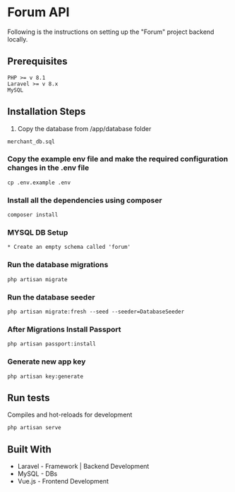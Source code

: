 # Forum API

Following is the instructions on setting up the "Forum" project backend locally.

## Prerequisites

```
PHP >= v 8.1
Laravel >= v 8.x
MySQL
```

## Installation Steps

1. Copy the database from  /app/database folder
```
merchant_db.sql
```

### Copy the example env file and make the required configuration changes in the .env file


```
cp .env.example .env
```

### Install all the dependencies using composer

```
composer install
```

### MYSQL DB Setup

```
* Create an empty schema called 'forum'
```

### Run the database migrations

```
php artisan migrate
```

### Run the database seeder

```
php artisan migrate:fresh --seed --seeder=DatabaseSeeder
```

### After Migrations Install Passport

```
php artisan passport:install
```

### Generate new app key

```
php artisan key:generate
```

## Run tests

Compiles and hot-reloads for development

```
php artisan serve
```

## Built With

* Laravel  - Framework | Backend Development 
* MySQL - DBs
* Vue.js - Frontend Development